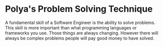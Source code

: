 # Polya's Problem Solving Technique

A fundamental skill of a Software Engineer is the ability to solve
problems. This skill is more important than what programming languages
or frameworks you use. Those things are always changing. However there
will always be complex problems people will pay good money to have solved.
